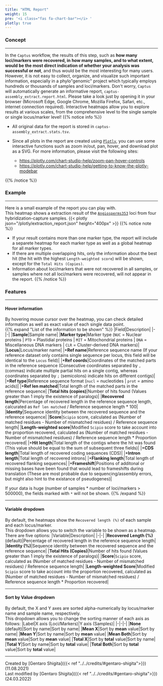 ```yaml
---
title: "HTML Report"
weight: 15
pre: '<i class="fas fa-chart-bar"></i> '
plotly: true
---
```

### Concept

---
In the `Captus` workflow, the results of this step, such as **how many loci/markers were recovered, in how many samples, and to what extent, would be the most direct indication of whether your analysis was successful or not**, and thus would be the most interesting for many users.
However, it is not easy to collect, organize, and visualize such important information, especially in a phylo"genomic" project which typically employs hundreds or thousands of samples and loci/markers.
Don't worry, `Captus` will automatically generate an informative report, `captus-assembly_extract.report.html`.
Please take a look just by opening it in your browser (Microsoft Edge, Google Chrome, Mozilla Firefox, Safari, etc., internet connection required).
Interactive heatmaps allow you to explore results at various scales, from the comprehensive level to the single sample or single locus/marker level!
{{% notice info %}}

- All original data for the report is stored in `captus-assembly_extract.stats.tsv`.
- Since all plots in the report are created using [`Plotly`](https://plotly.com/python), you can use some interactive functions such as zoom in/out, pan, hover, and download plot as a SVG.
For more information, please visit the following sites:

  - <https://plotly.com/chart-studio-help/zoom-pan-hover-controls>
  - <https://plotly.com/chart-studio-help/getting-to-know-the-plotly-modebar>

{{% /notice %}}

### Example

---
Here is a small example of the report you can play with.  
This heatmap shows a extraction result of the [`Angiosperms353`](https://github.com/mossmatters/Angiosperms353) loci from four hybridization-capture samples.
{{< plotly json="/plotly/extraction_report.json" height="400px" >}}
{{% notice note %}}

- If your result contains more than one marker type, the report will include a separete heatmap for each marker type as well as a global heatmap for all marker types.
- If there are multiple overlapping hits, only the information about the best hit (the hit with the highest `Length-weighted score`) will be shown, except for the `Total Hits (Copies)`.
- Information about loci/markers that were not recovered in all samples, or samples where not all loci/markers were recovered, will not appear in the report.
{{% /notice %}}

### Features

---

#### Hover information

By hovering mouse cursor over the heatmap, you can check detailed information as well as exact value of each single data point.  
{{% expand "List of the information to be shown" %}}
|Field|Description|
|-|-|
|**Sample**|Sample name|
|**Marker type**|Marker type (`NUC` = Nuclear proteins \| `PTD` = Plastidial proteins \| `MIT` = Mitochondrial proteins \| `DNA` = Miscellaneous DNA markers \| `CLR` = Cluster-derived DNA markers)|
|**Locus**|Locus/marker name|
|***Ref name**|Reference sequence name (If your reference dataset only contains single sequence per locus, this field will be identical to the `Locus` field)|
|***Ref coords**|Coordinates of the matched parts in the reference sequence (Consecutive coordinates separated by `,` (commas) indicate multiple partial hits on a single contig, whereas coordinates separated by `;` (semicolons) indicate hits on different contigs)|
|***Ref type**|Reference sequence format (`nucl` = nucleotides \| `prot` = amino acids)|
|***Ref len matched**|Total length of the matched parts in the reference sequence|
|**Total hits (copies)**|Number of hits found (Values greater than 1 imply the existence of paralogs)|
|**Recovered length**|Percentage of recovered length in the reference sequence length, calcurated as `Ref len matched` / Reference sequence length * 100|
|**Identity**|Sequence identity between the recovered sequence and the reference sequence|
|**Score**|`Scipio` score, calculated as (Number of matched residues - Number of mismatched residues) / Reference sequence length|
|**Length-weighted score**|Modified `Scipio` score to take account into the proportion recovered, calculated as (Number of matched residues - Number of mismatched residues) / Reference sequence length * Proportion recovered|
|***Hit length**|Total length of the contigs where the hit was found (This value should be equal to the sum of subsequent three fields)|
|***CDS length**|Total length of recovered coding sequences (CDS)|
|***Intron length**|Total length of recovered introns|
|***Flanking length**|Total length of recovered flanking sequences|
|***Frameshift**|Positions of additonal or missing bases have been found that would lead to frameshifts during translation (These are most probable due to sequencing/assembly errors, but might also hint to the existance of pseudogenes)|

If your data is huge (number of samples * number of loci/markers > 500000), the fields marked with `*` will not be shown.
{{% /expand %}}

---

#### Variable dropdown

By default, the heatmaps show the `Recovered length (%)` of each sample and each locus/marker.  
This dropdown allows you to switch the variable to be shown as a heatmap.  
There are five options:
|Variable|Description|
|-|-|
|**Recovered Length (%)** (default)|Percentage of recovered length in the reference sequence length|
|**Identity (%)**|Sequence identity between the recovered sequence and the reference sequence|
|**Total Hits (Copies)**|Number of hits found (Values greater than 1 imply the existence of paralogs)|
|**Score**|`Scipio` score, calculated as (Number of matched residues - Number of mismatched residues) / Reference sequence length|
|**Length-weighted Score**|Modified `Scipio` score to take account into the proportion recovered, calculated as (Number of matched residues - Number of mismatched residues) / Reference sequence length * Proportion recovered|

---

#### Sort by Value dropdown

By default, the X and Y axes are sorted alpha-numerically by locus/marker name and sample name, respectively.  
This dropdown allows you to change the sorting manner of each axis as follows:
|Label|X axis (Loci/Markers)|Y axis (Samples)|
|-|-|-|
|**None** (default)|Sort by name|Sort by name|
|**Mean X**|Sort by **mean** value|Sort by name|
|**Mean Y**|Sort by name|Sort by **mean** value|
|**Mean Both**|Sort by **mean** value|Sort by **mean** value|
|**Total X**|Sort by **total** value|Sort by name|
|**Total Y**|Sort by name|Sort by **total** value|
|**Total Both**|Sort by **total** value|Sort by **total** value|

---
Created by [Gentaro Shigita]({{< ref "../../credits/#gentaro-shigita">}}) (11.08.2021)  
Last modified by [Gentaro Shigita]({{< ref "../../credits/#gentaro-shigita">}}) (24.03.2022)
